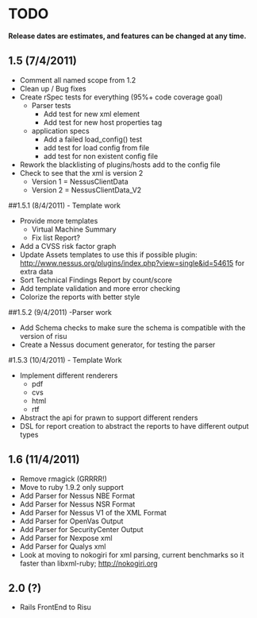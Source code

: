 # TODO

**Release dates are estimates, and features can be changed at any time.**

## 1.5 (7/4/2011)
- Comment all named scope from 1.2
- Clean up / Bug fixes
- Create rSpec tests for everything (95%+ code coverage goal)
	- Parser tests
		- Add test for new xml element
		- Add test for new host properties tag
	- application specs
		- Add a failed load_config() test
		- add test for load config from file
		- add test for non existent config file
- Rework the blacklisting of plugins/hosts add to the config file
- Check to see that the xml is version 2
	- Version 1 = NessusClientData
	- Version 2 = NessusClientData_V2

##1.5.1 (8/4/2011) - Template work
- Provide more templates
	- Virtual Machine Summary
	- Fix list Report?
- Add a CVSS risk factor graph
- Update Assets templates to use this if possible plugin: http://www.nessus.org/plugins/index.php?view=single&id=54615 for extra data
- Sort Technical Findings Report by count/score
- Add template validation and more error checking
- Colorize the reports with better style
	
##1.5.2 (9/4/2011) -Parser work
- Add Schema checks to make sure the schema is compatible with the version of risu
- Create a Nessus document generator, for testing the parser

#1.5.3 (10/4/2011) - Template Work
- Implement different renderers
	- pdf
	- cvs
	- html
	- rtf
- Abstract the api for prawn to support different renders
- DSL for report creation to abstract the reports to have different output types

## 1.6 (11/4/2011)
- Remove rmagick (GRRRR!)
- Move to ruby 1.9.2 only support
- Add Parser for Nessus NBE Format
- Add Parser for Nessus NSR Format
- Add Parser for Nessus V1 of the XML Format
- Add Parser for OpenVas Output
- Add Parser for SecurityCenter Output
- Add Parser for Nexpose xml
- Add Parser for Qualys xml
- Look at moving to nokogiri for xml parsing, current benchmarks so it faster than libxml-ruby; http://nokogiri.org

## 2.0 (?)
- Rails FrontEnd to Risu
